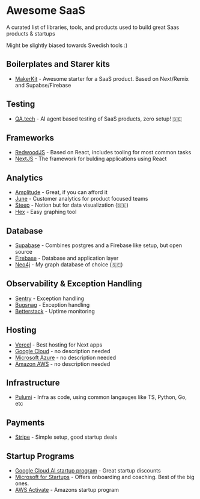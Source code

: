 # Awesome SaaS

A curated list of libraries, tools, and products used to build great Saas products & startups

Might be slightly biased towards Swedish tools :)

## Boilerplates and Starer kits

- [MakerKit](https://makerkit.dev) - Awesome starter for a SaaS product. Based on Next/Remix and Supabse/Firebase

## Testing

- [QA.tech](https://qa.tech) - AI agent based testing of SaaS products, zero setup! 🇸🇪

## Frameworks

- [RedwoodJS](https://redwoodjs.com/) - Based on React, includes tooling for most common tasks
- [NextJS](https://nextjs.org/) - The framework for bulding applications using React

## Analytics

- [Amplitude](https://amplitude.com/) - Great, if you can afford it
- [June](https://www.june.so/) - Customer analytics for product focused teams
- [Steep](https://steep.app/) - Notion but for data visualization (🇸🇪)
- [Hex](https://hex.tech/) - Easy graphing tool

## Database

- [Supabase](https://supabase.com/) - Combines postgres and a Firebase like setup, but open source
- [Firebase](https://firebase.google.com/) - Database and application layer
- [Neo4j](https://neo4j.com/) - My graph database of choice (🇸🇪)

## Observability & Exception Handling

- [Sentry](https://sentry.io/welcome) - Exception handling
- [Bugsnag](https://www.bugsnag.com/) - Exception handling
- [Betterstack](https://betterstack.com) - Uptime monitoring

## Hosting

- [Vercel](https://vercel.com/) - Best hosting for Next apps
- [Google Cloud](https://cloud.google.com/) - no description needed
- [Microsoft Azure](https://azure.microsoft.com/) - no description needed
- [Amazon AWS](https://aws.amazon.com/) - no description needed

## Infrastructure

- [Pulumi](https://www.pulumi.com/) - Infra as code, using common langauges like TS, Python, Go, etc

## Payments

- [Stripe](https://stripe.com/) - Simple setup, good startup deals

## Startup Programs

- [Google Cloud AI startup program](https://cloud.google.com/startup/ai?hl=en) - Great startup discounts
- [Microsoft for Startups](https://www.microsoft.com/en-us/startups) - Offers onboarding and coaching. Best of the big ones.
- [AWS Activate](https://aws.amazon.com/startups/credits) - Amazons startup program
